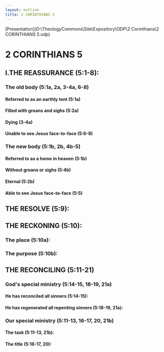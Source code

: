 ```yaml
---
layout: outline
title: 2 CORINTHIANS 5
---
```

[Presentation](D:\TheologyCommons\Site\Expository\ODP\2 Corinthians\2 CORINTHIANS 5.odp)
# 2 CORINTHIANS 5 
## I.THE REASSURANCE (5:1-8): 
###  The old body (5:1a, 2a, 3-4a, 6-8) 
####  Referred to as an earthly tent (5:1a) 
####  Filled with groans and sighs (5:2a) 
####  Dying (3-4a) 
####  Unable to see Jesus face-to-face (5:6-8) 
###  The new body (5:1b, 2b, 4b-5) 
####  Referred to as a home in heaven (5:1b) 
####  Without groans or sighs (5:4b) 
####  Eternal (5:2b) 
####  Able to see Jesus face-to-face (5:5) 
## THE RESOLVE (5:9): 
## THE RECKONING (5:10): 
###  The place (5:10a): 
###  The purpose (5:10b): 
## THE RECONCILING (5:11-21) 
###  God\'s special ministry (5:14-15, 18-19, 21a) 
####  He has reconciled all sinners (5:14-15): 
####  He has regenerated all repenting sinners (5:18-19, 21a): 
###  Our special ministry (5:11-13, 16-17, 20, 21b) 
####  The task (5:11-13, 21b): 
####  The title (5:16-17, 20): 
